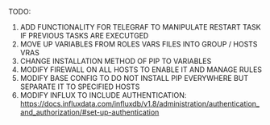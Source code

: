 TODO:

1. ADD FUNCTIONALITY FOR TELEGRAF TO MANIPULATE RESTART TASK IF PREVIOUS TASKS ARE EXECUTGED
2. MOVE UP VARIABLES FROM ROLES VARS FILES INTO GROUP / HOSTS VRAS
4. CHANGE INSTALLATION METHOD OF PIP TO VARIABLES
5. MODIFY FIREWALL ON ALL HOSTS TO ENABLE IT AND MANAGE RULES
6. MODIFY BASE CONFIG TO DO NOT INSTALL PIP EVERYWHERE BUT SEPARATE IT TO SPECIFIED HOSTS
7. MODIFY INFLUX TO INCLUDE AUTHENTICATION: https://docs.influxdata.com/influxdb/v1.8/administration/authentication_and_authorization/#set-up-authentication

